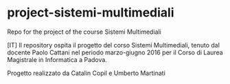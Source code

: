 # project-sistemi-multimediali
Repo for the project of the course Sistemi Multimediali

[IT]
Il repository ospita il progetto del corso Sistemi Multimediali, tenuto dal docente Paolo Cattani nel periodo marzo-giugno 2016 per il Corso di Laurea Magistrale in Informatica a Padova.

Progetto realizzato da Catalin Copil e Umberto Martinati